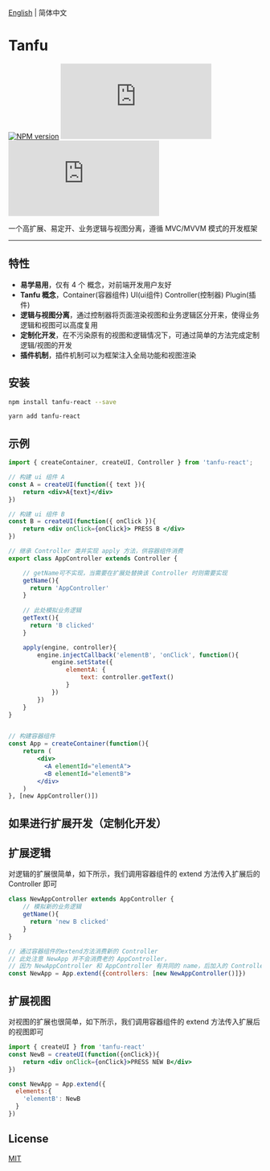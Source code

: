 [English](./README.md) | 简体中文

# Tanfu


[![NPM version](https://img.shields.io/npm/v/tanfu-react?label=npm)](https://github.com/Leman-li/tanfu.js)
[![NPM Stars](https://img.shields.io/github/stars/Leman-li/tanfu.js)](https://github.com/Leman-li/tanfu.js)
[![LICENSE](https://img.shields.io/github/license/Leman-li/tanfu.js?logo=MIT)](https://github.com/Leman-li/tanfu.js)

一个高扩展、易定开、业务逻辑与视图分离，遵循 MVC/MVVM 模式的开发框架

---

## 特性

* **易学易用**，仅有 4 个 概念，对前端开发用户友好
* **Tanfu 概念**，Container(容器组件) UI(ui组件) Controller(控制器) Plugin(插件)
* **逻辑与视图分离**，通过控制器将页面渲染视图和业务逻辑区分开来，使得业务逻辑和视图可以高度复用
* **定制化开发**，在不污染原有的视图和逻辑情况下，可通过简单的方法完成定制逻辑/视图的开发
* **插件机制**，插件机制可以为框架注入全局功能和视图渲染

## 安装

```bash
npm install tanfu-react --save
```

```bash
yarn add tanfu-react
```

## 示例

```jsx
import { createContainer, createUI, Controller } from 'tanfu-react';

// 构建 ui 组件 A
const A = createUI(function({ text }){
    return <div>A{text}</div>
})

// 构建 ui 组件 B
const B = createUI(function({ onClick }){
    return <div onClick={onClick}> PRESS B </div>
})

// 继承 Controller 类并实现 apply 方法，供容器组件消费
export class AppController extends Controller {

    // getName可不实现，当需要在扩展处替换该 Controller 时则需要实现
    getName(){
      return 'AppController'
    }
    
    // 此处模拟业务逻辑
    getText(){
      return 'B clicked'
    }

    apply(engine, controller){
        engine.injectCallback('elementB', 'onClick', function(){
            engine.setState({
                elementA: {
                    text: controller.getText()
                }
            })
        })
    }
}


// 构建容器组件
const App = createContainer(function(){
    return (
        <div>
          <A elementId="elementA">
          <B elementId="elementB">
        </div>
    )
}, [new AppController()])

```

## 如果进行扩展开发（定制化开发）

## 扩展逻辑

对逻辑的扩展很简单，如下所示，我们调用容器组件的 extend 方法传入扩展后的 Controller 即可

```jsx
class NewAppController extends AppController {
    // 模拟新的业务逻辑
    getName(){
      return 'new B clicked'
    }
}

// 通过容器组件的extend方法消费新的 Controller
// 此处注意 NewApp 并不会消费老的 AppController， 
// 因为 NewAppController 和 AppController 有共同的 name，后加入的 Controller 会将前面的 Controller 覆盖
const NewApp = App.extend({controllers: [new NewAppController()]})
```

## 扩展视图

对视图的扩展也很简单，如下所示，我们调用容器组件的 extend 方法传入扩展后的视图即可

```jsx
import { createUI } from 'tanfu-react'
const NewB = createUI(function({onClick}){
    return <div onClick={onClick}>PRESS NEW B</div>
})

const NewApp = App.extend({
  elements:{
    'elementB': NewB
  }
})
```

## License

[MIT](https://tldrlegal.com/license/mit-license)
